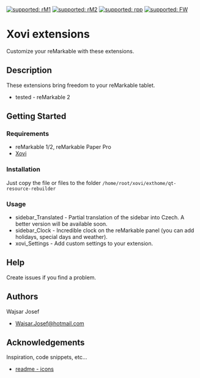 <!-- [![en](https://img.shields.io/badge/lang-en-red.svg)](https://github.com/PepikVaio/remarkable_Extractor) -->
<!-- [![cs](https://img.shields.io/badge/lang-cs-springgreen.svg)](https://github.com/PepikVaio/remarkable_Extractor/blob/main/.language_cs/README_cs.md) -->
[![supported: rM1](https://img.shields.io/badge/rM1-supported-green)](https://remarkable.com/store/remarkable)
[![supported: rM2](https://img.shields.io/badge/rM2-supported-green)](https://remarkable.com/store/remarkable-2)
[![supported: rpp](https://img.shields.io/badge/rpp-supported-green)](https://remarkable.com/store/remarkable-paper/pro)
[![supported: FW](https://img.shields.io/badge/fw_3.xx-supported-green)]()


# Xovi extensions
Customize your reMarkable with these extensions.

## Description
These extensions bring freedom to your reMarkable tablet.
* tested - reMarkable 2

## Getting Started

### Requirements
* reMarkable 1/2, reMarkable Paper Pro
* [Xovi](https://github.com/asivery/xovi)

<!-- ### Downloads
<!-- [![download](https://img.shields.io/badge/download-latest_release-slategray)](https://www.icloud.com/shortcuts/89665ef3d3f2480ea3ab30a9ce4d78d4) -->

### Installation
Just copy the file or files to the folder ``` /home/root/xovi/exthome/qt-resource-rebuilder ```

### Usage
* sidebar_Translated - Partial translation of the sidebar into Czech. A better version will be available soon.
* sidebar_Clock - Incredible clock on the reMarkable panel (you can add holidays, special days and weather).
* xovi_Settings - Add custom settings to your extension.

## Help
Create issues if you find a problem.

<!-- ## Version history -->
<!-- 1.1 -->
<!-- * Closes - Dictionary #3 -->
<!--   * Minor code debugging -->

## Authors
Wajsar Josef
* Wajsar.Josef@hotmail.com

## Acknowledgements
Inspiration, code snippets, etc...
<!-- * [readme - multi language](https://github.com/jonatasemidio/multilanguage-readme-pattern) -->
* [readme - icons](https://shields.io/)
<!-- * [shortcuts - icons](https://base64.guru/converter/encode/image) -->
